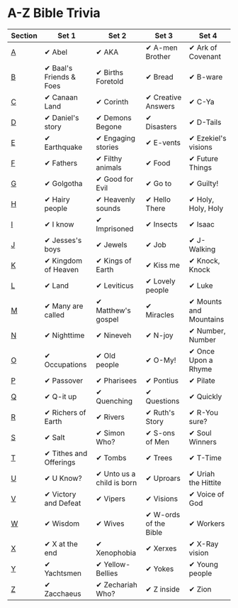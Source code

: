 # A-Z Bible Trivia

Section | Set 1 | Set 2 | Set 3 | Set 4
--- | --- | --- | --- | ---
[A] | ✔ Abel |  ✔ AKA | ✔ A-men Brother | ✔ Ark of Covenant
[B] | ✔ Baal's Friends & Foes | ✔ Births Foretold | ✔ Bread | ✔ B-ware
[C] | ✔ Canaan Land | ✔ Corinth | ✔ Creative Answers | ✔ C-Ya
[D] | ✔ Daniel's story | ✔ Demons Begone | ✔ Disasters | ✔ D-Tails
[E] | ✔ Earthquake | ✔ Engaging stories | ✔ E-vents | ✔ Ezekiel's visions
[F] | ✔ Fathers | ✔ Filthy animals | ✔ Food | ✔ Future Things
[G] | ✔ Golgotha | ✔ Good for Evil | ✔ Go to | ✔ Guilty!
[H] | ✔ Hairy people | ✔ Heavenly sounds | ✔ Hello There | ✔ Holy, Holy, Holy
[I] | ✔ I know | ✔ Imprisoned | ✔ Insects | ✔ Isaac
[J] | ✔ Jesses's boys | ✔ Jewels | ✔ Job | ✔ J-Walking
[K] | ✔ Kingdom of Heaven | ✔ Kings of Earth | ✔ Kiss me | ✔ Knock, Knock
[L] | ✔ Land | ✔ Leviticus | ✔ Lovely people | ✔ Luke
[M] | ✔ Many are called | ✔ Matthew's gospel | ✔ Miracles | ✔ Mounts and Mountains
[N] | ✔ Nighttime | ✔ Nineveh | ✔ N-joy | ✔ Number, Number
[O] | ✔ Occupations | ✔ Old people | ✔ O-My! | ✔ Once Upon a Rhyme
[P] | ✔ Passover | ✔ Pharisees | ✔ Pontius | ✔ Pilate
[Q] | ✔ Q-it up | ✔ Quenching | ✔ Questions | ✔ Quickly
[R] | ✔ Richers of Earth | ✔ Rivers | ✔ Ruth's Story | ✔ R-You sure?
[S] | ✔ Salt | ✔ Simon Who? | ✔ S-ons of Men | ✔ Soul Winners
[T] | ✔ Tithes and Offerings | ✔ Tombs | ✔ Trees | ✔ T-Time
[U] | ✔ U Know? | ✔ Unto us a child is born | ✔ Uproars | ✔ Uriah the Hittite
[V] | ✔ Victory and Defeat | ✔ Vipers | ✔ Visions | ✔ Voice of God
[W] | ✔ Wisdom | ✔ Wives | ✔ W-ords of the Bible | ✔ Workers
[X] | ✔ X at the end | ✔ Xenophobia | ✔ Xerxes | ✔ X-Ray vision
[Y] | ✔ Yachtsmen | ✔ Yellow-Bellies | ✔ Yokes | ✔ Young people
[Z] | ✔ Zacchaeus | ✔ Zechariah Who? | ✔ Z inside | ✔ Zion


[A]: az-bible-trivia/a.json
[B]: az-bible-trivia/b.json
[C]: az-bible-trivia/c.json
[D]: az-bible-trivia/d.json
[E]: az-bible-trivia/e.json
[F]: az-bible-trivia/f.json
[G]: az-bible-trivia/g.json
[H]: az-bible-trivia/h.json
[I]: az-bible-trivia/i.json
[J]: az-bible-trivia/j.json
[K]: az-bible-trivia/k.json
[L]: az-bible-trivia/l.json
[M]: az-bible-trivia/m.json
[N]: az-bible-trivia/n.json
[O]: az-bible-trivia/o.json
[P]: az-bible-trivia/p.json
[Q]: az-bible-trivia/q.json
[R]: az-bible-trivia/r.json
[S]: az-bible-trivia/s.json
[T]: az-bible-trivia/t.json
[U]: az-bible-trivia/u.json
[V]: az-bible-trivia/v.json
[W]: az-bible-trivia/w.json
[X]: az-bible-trivia/x.json
[Y]: az-bible-trivia/y.json
[Z]: az-bible-trivia/z.json